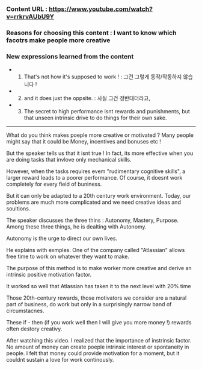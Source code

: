 ### Content URL : https://www.youtube.com/watch?v=rrkrvAUbU9Y

### Reasons for choosing this content : I want to know which facotrs make people more creative

### New expressions learned from the content

- 1. That's not how it's supposed to work ! : 그건 그렇게 동작/작동하지 않습니다 !
- 2. and it does just the oppsite. : 사실 그건 정반대더라고,
- 3. The secret to high performance isnt rewards and punishments, but that unseen intrinsic drive to do things for their own sake.

---

What do you think makes poeple more creative or motivated ?
Many people might say that it could be Money, incentives and bonuses etc !

But the speaker tells us that it isnt true ! In fact, its more effective when you are doing tasks that invlove only mechanical skills.

However, when the tasks requires evem "rudimentary cognitive skills", a larger reward leads to a poorer performance. Of course, it doesnt work completely for every field of buniness.

But it can only be adapted to a 20th century work environment. Today, our problems are much more complicated and we need creative ideas and soultions.

The speaker discusses the three thins : Autonomy, Mastery, Purpose.
Among these three things, he is dealting with Autonomy.

Autonomy is the urge to direct our own lives.

He explains with exmples. One of the company called "Atlassian" allows free time to work on whatever they want to make.

The purpose of this method is to make worker more creative and derive an intrinsic positive motivation factor.

It worked so well that Atlassian has taken it to the next level with 20% time

Those 20th-century rewards, those motivators we consider are a natural part of business, do work but only in a surprisingly narrow band of circumstacnes.

These if - then (if you work well then I will give you more money !) rewards often destory creativy.

After watching this video. I realized that the importance of instrinsic factor. No amount of money can create poeple intrinsic interest or spontaneity in people. I felt that money could provide motivation for a moment, but it couldnt sustain a love for work continously.
